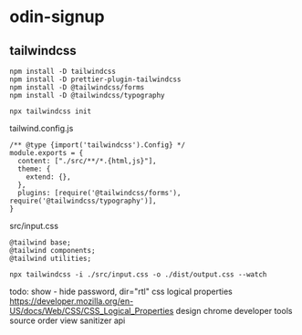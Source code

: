 # odin-signup

## tailwindcss

```
npm install -D tailwindcss
npm install -D prettier-plugin-tailwindcss
npm install -D @tailwindcss/forms
npm install -D @tailwindcss/typography

npx tailwindcss init
```

tailwind.config.js

```
/** @type {import('tailwindcss').Config} */
module.exports = {
  content: ["./src/**/*.{html,js}"],
  theme: {
    extend: {},
  },
  plugins: [require('@tailwindcss/forms'), require('@tailwindcss/typography')],
}
```

src/input.css

```
@tailwind base;
@tailwind components;
@tailwind utilities;
```

```
npx tailwindcss -i ./src/input.css -o ./dist/output.css --watch
```


todo:
show - hide password, dir="rtl" 
css logical properties https://developer.mozilla.org/en-US/docs/Web/CSS/CSS_Logical_Properties
design
chrome developer tools source order view
sanitizer api